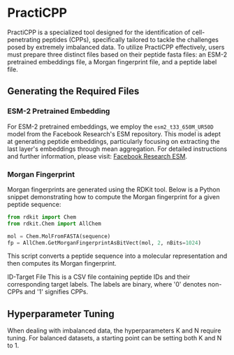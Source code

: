 # PractiCPP
PractiCPP is a specialized tool designed for the identification of cell-penetrating peptides (CPPs), specifically tailored to tackle the challenges posed by extremely imbalanced data. To utilize PractiCPP effectively, users must prepare three distinct files based on their peptide fasta files: an ESM-2 pretrained embeddings file, a Morgan fingerprint file, and a peptide label file.

## Generating the Required Files
### ESM-2 Pretrained Embedding
For ESM-2 pretrained embeddings, we employ the `esm2_t33_650M_UR50D` model from the Facebook Research's ESM repository. This model is adept at generating peptide embeddings, particularly focusing on extracting the last layer's embeddings through mean aggregation. For detailed instructions and further information, please visit: [Facebook Research ESM](http://github.com/facebookresearch/esm).

### Morgan Fingerprint
Morgan fingerprints are generated using the RDKit tool. Below is a Python snippet demonstrating how to compute the Morgan fingerprint for a given peptide sequence:
```python
from rdkit import Chem
from rdkit.Chem import AllChem

mol = Chem.MolFromFASTA(sequence)
fp = AllChem.GetMorganFingerprintAsBitVect(mol, 2, nBits=1024)
```
This script converts a peptide sequence into a molecular representation and then computes its Morgan fingerprint.

ID-Target File
This is a CSV file containing peptide IDs and their corresponding target labels. The labels are binary, where '0' denotes non-CPPs and '1' signifies CPPs.

## Hyperparameter Tuning
When dealing with imbalanced data, the hyperparameters K and N require tuning. For balanced datasets, a starting point can be setting both K and N to 1.

